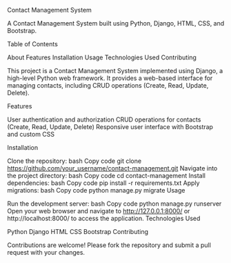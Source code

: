 Contact Management System

A Contact Management System built using Python, Django, HTML, CSS, and Bootstrap.

Table of Contents

About
Features
Installation
Usage
Technologies Used
Contributing

This project is a Contact Management System implemented using Django, a high-level Python web framework. It provides a web-based interface for managing contacts, including CRUD operations (Create, Read, Update, Delete).

Features

User authentication and authorization
CRUD operations for contacts (Create, Read, Update, Delete)
Responsive user interface with Bootstrap and custom CSS

Installation

Clone the repository:
bash
Copy code
git clone https://github.com/your_username/contact-management.git
Navigate into the project directory:
bash
Copy code
cd contact-management
Install dependencies:
bash
Copy code
pip install -r requirements.txt
Apply migrations:
bash
Copy code
python manage.py migrate
Usage

Run the development server:
bash
Copy code
python manage.py runserver
Open your web browser and navigate to http://127.0.0.1:8000/ or http://localhost:8000/ to access the application.
Technologies Used

Python
Django
HTML
CSS
Bootstrap
Contributing

Contributions are welcome! Please fork the repository and submit a pull request with your changes.
